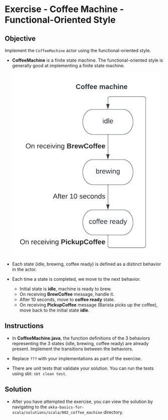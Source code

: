 # Exercise - Coffee Machine - Functional-Oriented Style

## Objective

Implement the `CoffeeMachine` actor using the functional-oriented style.

- **CoffeeMachine** is a finite state machine. The functional-oriented style is generally good at implementing a finite state machine.
  
  ![coffee-machine-states-diagram.png](coffee-machine-states-diagram.png)

- Each state (idle, brewing, coffee ready) is defined as a distinct behavior in the actor.

- Each time a state is completed, we move to the next behavior.
  - Initial state is **idle**, machine is ready to brew.
  - On receiving **BrewCoffee** message, handle it.
  - After 10 seconds, move to **coffee ready** state.
  - On receiving **PickupCoffee** message (Barista picks up the coffee), move back to the initial state **idle**.

## Instructions

- In **CoffeeMachine.java**, the function definitions of the 3 behaviors representing the 3 states (idle, brewing, coffee ready) are already present. Implement the transitions between the behaviors.

- Replace `???` with your implementations as part of the exercise.

- There are unit tests that validate your solution. You can run the tests using sbt: `sbt clean test`.

## Solution

- After you have attempted the exercise, you can view the solution by navigating to the `akka-basics-for-scala/solutions/scala/002_coffee_machine` directory.
